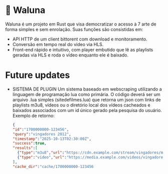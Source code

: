 # 🌙 Waluna

Waluna é um projeto em Rust que visa democratizar o acesso à 7 arte de forma simples e sem enrolação. Suas funções são consistidas em:

- API HTTP de um client bittorent com download e monitoramento.
- Conversão em tempo real do video via HLS.
- Front-end rápido e intuitivo, com player embutido que lê as playlists geradas via HLS e roda o vídeo enquanto ele é baixado.

# Future updates
- SISTEMA DE PLUGIN
  Um sistema baseado em webscraping utilizando a linguagem de programação lua como primária. O código deverá ser um arquivo .lua simples (sitedefilmes.lua) que retorna um json com links de playlists m3u8, vídeos ou o diretório local dos vídeos cacheados e baixados associados com um id único gerado pela pesquisa do usuário.
  Exemplo de retorno:
  ```json
  {
  "id":"1700000000-123456",
  "query":"vingadores 2012",
  "timestamp":"2025-10-13T02:30:00Z",
  "success":true,
  "results":[
    {"type":"m3u8","url":"https://cdn.example.com/stream/vingadores/master.m3u8"},
    {"type":"video","url":"https://media.example.com/videos/vingadores.mp4"}
  ],
  "cache_dir":"cache/1700000000-123456
  ```

